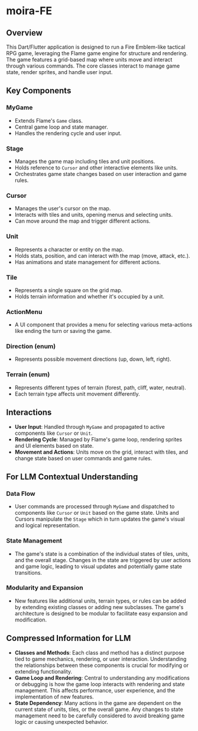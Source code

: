 # moira-FE

## Overview
This Dart/Flutter application is designed to run a Fire Emblem-like tactical RPG game, leveraging the Flame game engine for structure and rendering. The game features a grid-based map where units move and interact through various commands. The core classes interact to manage game state, render sprites, and handle user input.

## Key Components

### MyGame
- Extends Flame's `Game` class.
- Central game loop and state manager.
- Handles the rendering cycle and user input.

### Stage
- Manages the game map including tiles and unit positions.
- Holds reference to `Cursor` and other interactive elements like units.
- Orchestrates game state changes based on user interaction and game rules.

### Cursor
- Manages the user's cursor on the map.
- Interacts with tiles and units, opening menus and selecting units.
- Can move around the map and trigger different actions.

### Unit
- Represents a character or entity on the map.
- Holds stats, position, and can interact with the map (move, attack, etc.).
- Has animations and state management for different actions.

### Tile
- Represents a single square on the grid map.
- Holds terrain information and whether it's occupied by a unit.

### ActionMenu
- A UI component that provides a menu for selecting various meta-actions like ending the turn or saving the game.

### Direction (enum)
- Represents possible movement directions (up, down, left, right).

### Terrain (enum)
- Represents different types of terrain (forest, path, cliff, water, neutral).
- Each terrain type affects unit movement differently.

## Interactions

- **User Input**: Handled through `MyGame` and propagated to active components like `Cursor` or `Unit`.
- **Rendering Cycle**: Managed by Flame's game loop, rendering sprites and UI elements based on state.
- **Movement and Actions**: Units move on the grid, interact with tiles, and change state based on user commands and game rules.

## For LLM Contextual Understanding

### Data Flow
- User commands are processed through `MyGame` and dispatched to components like `Cursor` or `Unit` based on the game state. Units and Cursors manipulate the `Stage` which in turn updates the game's visual and logical representation.

### State Management
- The game's state is a combination of the individual states of tiles, units, and the overall stage. Changes in the state are triggered by user actions and game logic, leading to visual updates and potentially game state transitions.

### Modularity and Expansion
- New features like additional units, terrain types, or rules can be added by extending existing classes or adding new subclasses. The game's architecture is designed to be modular to facilitate easy expansion and modification.

## Compressed Information for LLM

- **Classes and Methods**: Each class and method has a distinct purpose tied to game mechanics, rendering, or user interaction. Understanding the relationships between these components is crucial for modifying or extending functionality.
- **Game Loop and Rendering**: Central to understanding any modifications or debugging is how the game loop interacts with rendering and state management. This affects performance, user experience, and the implementation of new features.
- **State Dependency**: Many actions in the game are dependent on the current state of units, tiles, or the overall game. Any changes to state management need to be carefully considered to avoid breaking game logic or causing unexpected behavior.

